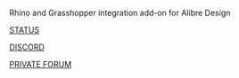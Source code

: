 Rhino and Grasshopper integration add-on for Alibre Design

[STATUS](https://github.com/stephensmitchell/alibre-gh-addon/discussions/categories/show-and-tell)

[DISCORD](https://discord.gg/caUKrFK2)

[PRIVATE FORUM](https://adk.discourse.group/invites/SLMLVC2fWV)
